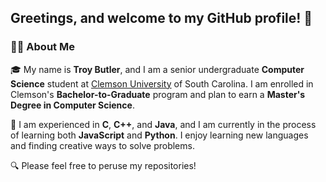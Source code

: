 <h2>Greetings, and welcome to my GitHub profile! 👋</h2>

<h3>👨‍💼 About Me</h3>

🎓  My name is <b>Troy Butler</b>, and I am a senior undergraduate <b>Computer Science</b> student at [Clemson University](https://www.clemson.edu/) of South Carolina.
I am enrolled in Clemson's <b>Bachelor-to-Graduate</b> program and plan to earn a <b>Master's Degree in Computer Science</b>.

💾  I am experienced in <b>C</b>, <b>C++</b>, and <b>Java</b>, and I am currently in the process of learning both <b>JavaScript</b> and <b>Python</b>. I enjoy learning new languages and finding creative
ways to solve problems.

🔍  Please feel free to peruse my repositories!
